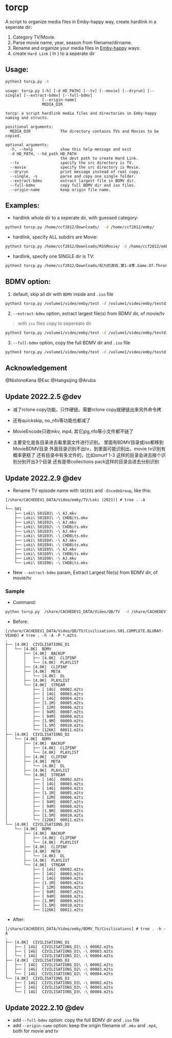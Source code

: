 # torcp
A script to organize media files in Emby-happy way, create hardlink in a seperate dir:
1. Category TV/Movie.
2. Parse movie name, year, season from filename/dirname.
3. Rename and organize your media files  in [Emby-happy](https://support.emby.media/support/solutions/articles/44001159102-movie-naming) ways:
4. create `Hard Link` ( ln ) to a seperate dir
 

##  Usage:
```sh 
python3 torcp.py -h
```

```
usage: torcp.py [-h] [-d HD_PATH] [--tv] [--movie] [--dryrun] [--single] [--extract-bdmv] [--full-bdmv]
                [--origin-name]
                MEDIA_DIR

torcp: a script hardlink media files and directories in Emby-happy naming and structs.

positional arguments:
  MEDIA_DIR             The directory contains TVs and Movies to be copied.

optional arguments:
  -h, --help            show this help message and exit
  -d HD_PATH, --hd_path HD_PATH
                        the dest path to create Hard Link.
  --tv                  specify the src directory is TV.
  --movie               specify the src directory is Movie.
  --dryrun              print message instead of real copy.
  --single, -s          parse and copy one single folder.
  --extract-bdmv        extract largest file in BDMV dir.
  --full-bdmv           copy full BDMV dir and iso files.
  --origin-name         keep origin file name.
```
##  Examples:

* hardlink whole dir to a seperate dir, with guessed category:
```sh 
python3 torcp.py /home/ccf2012/Downloads/  -d /home/ccf2012/emby/ 
```

* hardlink, specify ALL subdirs are Movie:
```sh
python3 torcp.py /home/ccf2012/Downloads/RSSMovie/ -d /home/ccf2012/emby/ --movie
```

* hardlink, specify one SINGLE dir is TV:
```sh
python3 torcp.py /home/ccf2012/Downloads/权力的游戏.第1-8季.Game.Of.Thrones.S01-S08.1080p.Blu-Ray.AC3.x265.10bit-Yumi -d /home/ccf2012/emby/ -s --tv
```


## BDMV option:
1. default, skip all dir with `BDMV` inside and `.iso` file
```sh
python3 torcp.py /volume1/video/emby/test -d /volume1/video/emby/testdir
```
2. `--extract-bdmv` option, extract largest file(s) from BDMV dir, of movie/tv
> with `iso` files copy to sepereate dir
```sh
python3 torcp.py /volume1/video/emby/test -d /volume1/video/emby/testdir --extract-bdmv
```
3. `--full-bdmv` option, copy the full BDMV dir and `.iso` file 
```sh
python3 torcp.py /volume1/video/emby/test -d /volume1/video/emby/testdir --full-bdmv
```



## Acknowledgement 
@NishinoKana @Esc @Hangsijing @Aruba


## Update 2022.2.5 @dev 

* 减了rclone copy功能，只作硬链。需要rclone copy就硬链出来另外命令拷
* 还有quickskip, no_nfo等功能也都减了
* MovieEncode只收mkv, mp4, 其它jpg,nfo等小文件都不链了

* 主要变化是各目录进去看里面文件进行识别。
    里面有BDMV目录或iso都移到MovieBDMV目录
    外面目录识别不出tv，到里面可能识别出，movie tv识别有概率更稳了
    还有目录中有多文件的，比如smurf 1-3 这样的目录会进去挨个识别分别开出3个目录
    还有是带collections pack这样的目录会进去分别识别

## Update 2022.2.9 @dev
* Rename TV episode name with `S01E01` and `-EncodeGroup`, like this:
```
[/share/CACHEDEV1_DATA/Video/emby/TV/Loki (2021)] # tree . -A
.
└── S01
    ├── Loki\ S01E01\ -\ AJ.mkv
    ├── Loki\ S01E01\ -\ CHDBits.mkv
    ├── Loki\ S01E02\ -\ AJ.mkv
    ├── Loki\ S01E02\ -\ CHDBits.mkv
    ├── Loki\ S01E03\ -\ AJ.mkv
    ├── Loki\ S01E03\ -\ CHDBits.mkv
    ├── Loki\ S01E04\ -\ AJ.mkv
    ├── Loki\ S01E04\ -\ CHDBits.mkv
    ├── Loki\ S01E05\ -\ AJ.mkv
    ├── Loki\ S01E05\ -\ CHDBits.mkv
    ├── Loki\ S01E06\ -\ AJ.mkv
    └── Loki\ S01E06\ -\ CHDBits.mkv
```

* New `--extract-bdmv` param, Extract Largest file(s) from BDMV dir, of movie/tv
  
### Sample
* Command:
```sh
python torcp.py  /share/CACHEDEV1_DATA/Video/QB/TV  -d /share/CACHEDEV1_DATA/Video/emby/  --extract-bdmv 
```
* Before:
```
[/share/CACHEDEV1_DATA/Video/QB/TV/Civilisations.S01.COMPLETE.BLURAY-VEXHD] # tree . -h -A -P *.m2ts
.
├── [4.0K]  CIVILISATIONS_D1
│   └── [4.0K]  BDMV
│       ├── [4.0K]  BACKUP
│       │   ├── [4.0K]  CLIPINF
│       │   └── [4.0K]  PLAYLIST
│       ├── [4.0K]  CLIPINF
│       ├── [4.0K]  META
│       │   └── [4.0K]  DL
│       ├── [4.0K]  PLAYLIST
│       └── [4.0K]  STREAM
│           ├── [ 14G]  00002.m2ts
│           ├── [ 14G]  00003.m2ts
│           ├── [ 14G]  00004.m2ts
│           ├── [1.1M]  00005.m2ts
│           ├── [ 12M]  00006.m2ts
│           ├── [ 94M]  00007.m2ts
│           ├── [ 94M]  00008.m2ts
│           ├── [1.9M]  00009.m2ts
│           ├── [1.5M]  00010.m2ts
│           └── [126K]  00011.m2ts
├── [4.0K]  CIVILISATIONS_D2
│   └── [4.0K]  BDMV
│       ├── [4.0K]  BACKUP
│       │   ├── [4.0K]  CLIPINF
│       │   └── [4.0K]  PLAYLIST
│       ├── [4.0K]  CLIPINF
│       ├── [4.0K]  META
│       │   └── [4.0K]  DL
│       ├── [4.0K]  PLAYLIST
│       └── [4.0K]  STREAM
│           ├── [ 14G]  00002.m2ts
│           ├── [ 14G]  00003.m2ts
│           ├── [ 14G]  00004.m2ts
│           ├── [1.1M]  00005.m2ts
│           ├── [ 12M]  00006.m2ts
│           ├── [ 94M]  00007.m2ts
│           ├── [ 94M]  00008.m2ts
│           ├── [1.9M]  00009.m2ts
│           ├── [1.5M]  00010.m2ts
│           └── [126K]  00011.m2ts
└── [4.0K]  CIVILISATIONS_D3
    └── [4.0K]  BDMV
        ├── [4.0K]  BACKUP
        │   ├── [4.0K]  CLIPINF
        │   └── [4.0K]  PLAYLIST
        ├── [4.0K]  CLIPINF
        ├── [4.0K]  META
        │   └── [4.0K]  DL
        ├── [4.0K]  PLAYLIST
        └── [4.0K]  STREAM
            ├── [ 14G]  00002.m2ts
            ├── [ 14G]  00003.m2ts
            ├── [ 14G]  00004.m2ts
            ├── [1.1M]  00005.m2ts
            ├── [ 12M]  00006.m2ts
            ├── [ 94M]  00007.m2ts
            ├── [ 94M]  00008.m2ts
            ├── [1.9M]  00009.m2ts
            ├── [1.5M]  00010.m2ts
            └── [126K]  00011.m2ts

```
* After:
```
[/share/CACHEDEV1_DATA/Video/emby/BDMV_TV/Civilisations] # tree . -h -A
.
├── [4.0K]  CIVILISATIONS_D1
│   ├── [ 14G]  CIVILISATIONS_D1\ -\ 00002.m2ts
│   ├── [ 14G]  CIVILISATIONS_D1\ -\ 00003.m2ts
│   └── [ 14G]  CIVILISATIONS_D1\ -\ 00004.m2ts
├── [4.0K]  CIVILISATIONS_D2
│   ├── [ 14G]  CIVILISATIONS_D2\ -\ 00002.m2ts
│   ├── [ 14G]  CIVILISATIONS_D2\ -\ 00003.m2ts
│   └── [ 14G]  CIVILISATIONS_D2\ -\ 00004.m2ts
└── [4.0K]  CIVILISATIONS_D3
    ├── [ 14G]  CIVILISATIONS_D3\ -\ 00002.m2ts
    ├── [ 14G]  CIVILISATIONS_D3\ -\ 00003.m2ts
    └── [ 14G]  CIVILISATIONS_D3\ -\ 00004.m2ts

```

## Update 2022.2.10 @dev
* add `--full-bdmv` option: copy the full BDMV dir and `.iso` file 
* add `--origin-name` option: keep the origin filename of `.mkv` and `.mp4`, both for movie and tv
